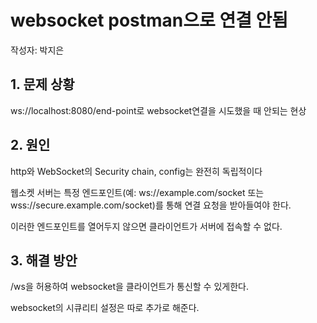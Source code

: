 # websocket postman으로 연결 안됨
작성자: 박지은
## 1. 문제 상황

ws://localhost:8080/end-point로 websocket연결을 시도했을 때 안되는 현상

## 2. 원인

http와 WebSocket의 Security chain, config는 완전히 독립적이다

웹소켓 서버는 특정 엔드포인트(예: ws://example.com/socket 또는 wss://secure.example.com/socket)를 통해 연결 요청을 받아들여야 한다.

이러한 엔드포인트를 열어두지 않으면 클라이언트가 서버에 접속할 수 없다.

## 3. 해결 방안

/ws을 허용하여 websocket을 클라이언트가 통신할 수 있게한다.

websocket의 시큐리티 설정은 따로 추가로 해준다.